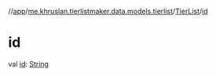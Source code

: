//[app](../../../index.md)/[me.khruslan.tierlistmaker.data.models.tierlist](../index.md)/[TierList](index.md)/[id](id.md)

# id

val [id](id.md): [String](https://kotlinlang.org/api/latest/jvm/stdlib/kotlin/-string/index.html)
